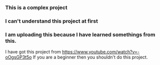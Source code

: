 ### This is a complex project

### I can't understand this project at first

### I am uploading this because I have learned somethings from this.

I have got this project from https://www.youtube.com/watch?v=-oOgsGP3t5o
If you are a beginner then you shouldn't do this project.
